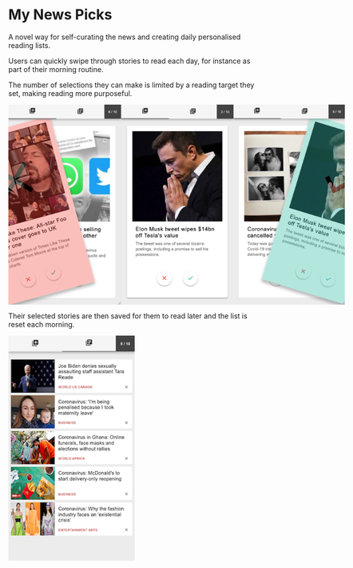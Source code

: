 # My News Picks

A novel way for self-curating the news and creating daily personalised reading lists.

Users can quickly swipe through stories to read each day, for instance as part of their morning routine.

The number of selections they can make is limited by a reading target they set, making reading more purposeful.

<div style="display:flex; justify-content: space-around">
<img src="./images/news-picks-left.png" height="400">
<img src="./images/news-picks-add.png" height="400">
<img src="./images/news-picks-right.png" height="400">
</div>

Their selected stories are then saved for them to read later and the list is reset each morning.

<img src="./images/news-picks-browse.png" height="450">
